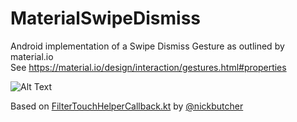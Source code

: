 # MaterialSwipeDismiss
Android implementation of a Swipe Dismiss Gesture as outlined by material.io  
See https://material.io/design/interaction/gestures.html#properties

![Alt Text](https://media.giphy.com/media/w7IKO7Hpr0k9nUeXha/giphy.gif)

Based on [FilterTouchHelperCallback.kt](https://github.com/nickbutcher/plaid/blob/master/app/src/main/java/io/plaidapp/ui/recyclerview/FilterTouchHelperCallback.kt) by [@nickbutcher]( https://github.com/nickbutcher)
